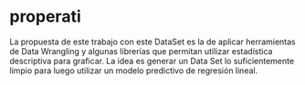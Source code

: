 # properati
La propuesta de este trabajo con este DataSet es la de aplicar herramientas de Data Wrangling y algunas librerías que permitan utilizar estadística descriptiva para graficar. La idea es generar un Data Set lo suficientemente limpio para luego utilizar un modelo predictivo de regresión lineal.
